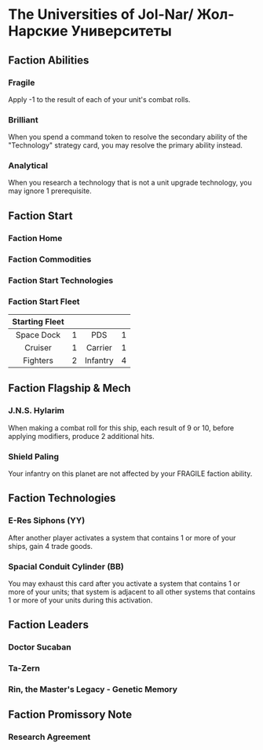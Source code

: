 # The Universities of Jol-Nar/ Жол-Нарские Университеты

## Faction Abilities
### Fragile

Apply -1 to the result of each of your unit's combat rolls.

### Brilliant

When you spend a command token to resolve the secondary ability of the "Technology" strategy card, you may resolve the primary ability instead.

### Analytical

When you research a technology that is not a unit upgrade technology, you may ignore 1 prerequisite.

## Faction Start
### Faction Home
### Faction Commodities
### Faction Start Technologies
### Faction Start Fleet

| Starting Fleet | | | |
|:---:|:---:|:---:|:---:|
| Space Dock | 1 | PDS | 1 |
| Cruiser | 1 | Carrier | 1 |
| Fighters | 2 | Infantry | 4 |

## Faction Flagship & Mech
### J.N.S. Hylarim

When making a combat roll for this ship, each result of 9 or 10, before applying modifiers, produce 2 additional hits.

### Shield Paling

Your infantry on this planet are not affected by your FRAGILE faction ability.

## Faction Technologies
### E-Res Siphons (YY)

After another player activates a system that contains 1 or more of your ships, gain 4 trade goods.

### Spacial Conduit Cylinder (BB)

You may exhaust this card after you activate a system that contains 1 or more of your units; that system is adjacent to all other systems that contains 1 or more of your units during this activation.

## Faction Leaders
### Doctor Sucaban
### Ta-Zern
### Rin, the Master's Legacy - Genetic Memory

## Faction Promissory Note

### Research Agreement
